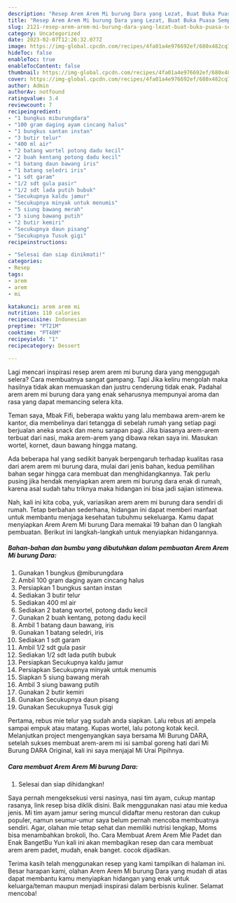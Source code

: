 ```yaml
---
description: "Resep Arem Arem Mi burung Dara yang Lezat, Buat Buka Puasa Sempurna"
title: "Resep Arem Arem Mi burung Dara yang Lezat, Buat Buka Puasa Sempurna"
slug: 2121-resep-arem-arem-mi-burung-dara-yang-lezat-buat-buka-puasa-sempurna
category: Uncategorized
date: 2023-02-07T12:26:32.077Z
image: https://img-global.cpcdn.com/recipes/4fa01a4e976692ef/680x482cq70/arem-arem-mi-burung-dara-foto-resep-utama.jpg
hideToc: false
enableToc: true
enableTocContent: false
thumbnail: https://img-global.cpcdn.com/recipes/4fa01a4e976692ef/680x482cq70/arem-arem-mi-burung-dara-foto-resep-utama.jpg
cover: https://img-global.cpcdn.com/recipes/4fa01a4e976692ef/680x482cq70/arem-arem-mi-burung-dara-foto-resep-utama.jpg
author: Admin
authorAv: notfound
ratingvalue: 3.4
reviewcount: 7
recipeingredient:
- "1 bungkus miburungdara"
- "100 gram daging ayam cincang halus"
- "1 bungkus santan instan"
- "3 butir telur"
- "400 ml air"
- "2 batang wortel potong dadu kecil"
- "2 buah kentang potong dadu kecil"
- "1 batang daun bawang iris"
- "1 batang seledri iris"
- "1 sdt garam"
- "1/2 sdt gula pasir"
- "1/2 sdt lada putih bubuk"
- "Secukupnya kaldu jamur"
- "Secukupnya minyak untuk menumis"
- "5 siung bawang merah"
- "3 siung bawang putih"
- "2 butir kemiri"
- "Secukupnya daun pisang"
- "Secukupnya Tusuk gigi"
recipeinstructions:

- "Selesai dan siap dinikmati!"
categories:
- Resep
tags:
- arem
- arem
- mi

katakunci: arem arem mi 
nutrition: 110 calories
recipecuisine: Indonesian
preptime: "PT21M"
cooktime: "PT48M"
recipeyield: "1"
recipecategory: Dessert

---
```



Lagi mencari inspirasi resep arem arem mi burung dara yang menggugah selera? Cara membuatnya sangat gampang. Tapi Jika keliru mengolah maka hasilnya tidak akan memuaskan dan justru cenderung tidak enak. Padahal arem arem mi burung dara yang enak seharusnya mempunyai aroma dan rasa yang dapat memancing selera kita.


Teman saya, Mbak Fifi, beberapa waktu yang lalu membawa arem-arem ke kantor, dia membelinya dari tetangga di sebelah rumah yang setiap pagi berjualan aneka snack dan menu sarapan pagi. Jika biasanya arem-arem terbuat dari nasi, maka arem-arem yang dibawa rekan saya ini. Masukan wortel, kornet, daun bawang hingga matang.

Ada beberapa hal yang sedikit banyak berpengaruh terhadap kualitas rasa dari arem arem mi burung dara, mulai dari jenis bahan, kedua pemilihan bahan segar hingga cara membuat dan menghidangkannya. Tak perlu pusing jika hendak menyiapkan arem arem mi burung dara enak di rumah, karena asal sudah tahu triknya maka hidangan ini bisa jadi sajian istimewa.


Nah, kali ini kita coba, yuk, variasikan arem arem mi burung dara sendiri di rumah. Tetap berbahan sederhana, hidangan ini dapat memberi manfaat untuk membantu menjaga kesehatan tubuhmu sekeluarga. Kamu dapat menyiapkan Arem Arem Mi burung Dara memakai 19 bahan dan 0 langkah pembuatan. Berikut ini langkah-langkah untuk menyiapkan hidangannya.

<!--inarticleads1-->

##### Bahan-bahan dan bumbu yang dibutuhkan dalam pembuatan Arem Arem Mi burung Dara:

1. Gunakan 1 bungkus @miburungdara
1. Ambil 100 gram daging ayam cincang halus
1. Persiapkan 1 bungkus santan instan
1. Sediakan 3 butir telur
1. Sediakan 400 ml air
1. Sediakan 2 batang wortel, potong dadu kecil
1. Gunakan 2 buah kentang, potong dadu kecil
1. Ambil 1 batang daun bawang, iris
1. Gunakan 1 batang seledri, iris
1. Sediakan 1 sdt garam
1. Ambil 1/2 sdt gula pasir
1. Sediakan 1/2 sdt lada putih bubuk
1. Persiapkan Secukupnya kaldu jamur
1. Persiapkan Secukupnya minyak untuk menumis
1. Siapkan 5 siung bawang merah
1. Ambil 3 siung bawang putih
1. Gunakan 2 butir kemiri
1. Gunakan Secukupnya daun pisang
1. Gunakan Secukupnya Tusuk gigi


Pertama, rebus mie telur yag sudah anda siapkan. Lalu rebus ati ampela sampai empuk atau matang. Kupas wortel, lalu potong kotak kecil. Melanjutkan project mengenyangkan saya bersama Mi Burung DARA, setelah sukses membuat arem-arem mi isi sambal goreng hati dari Mi Burung DARA Original, kali ini saya menjajal Mi Urai Pipihnya. 

<!--inarticleads2-->

##### Cara membuat Arem Arem Mi burung Dara:


1. Selesai dan siap dihidangkan!

Saya pernah mengeksekusi versi nasinya, nasi tim ayam, cukup mantap rasanya, link resep bisa diklik disini. Baik menggunakan nasi atau mie kedua jenis. Mi tim ayam jamur sering muncul didaftar menu restoran dan cukup populer, namun seumur-umur saya belum pernah mencoba membuatnya sendiri. Agar, olahan mie tetap sehat dan memiliki nutrisi lengkap, Moms bisa menambahkan brokoli, lho. Cara Membuat Arem Arem Mie Padet dan Enak BangetBu Yun kali ini akan membagikan resep dan cara membuat arem arem padet, mudah, enak banget. cocok dijadikan. 

Terima kasih telah menggunakan resep yang kami tampilkan di halaman ini. Besar harapan kami, olahan Arem Arem Mi burung Dara yang mudah di atas dapat membantu kamu menyiapkan hidangan yang enak untuk keluarga/teman maupun menjadi inspirasi dalam berbisnis kuliner. Selamat mencoba!
